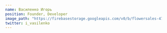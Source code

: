 ```yaml
---
name: Василенко Игорь
position: Founder, Developer
image_path: "https://firebasestorage.googleapis.com/v0/b/flowersales-471f5.appspot.com/o/web-site%2F_31O5W9bzgc.jpg?alt=media&token=7a0e5d3b-8ca8-408c-ad76-2525a6c57263"
twitter: i_vasilenko
---
```

